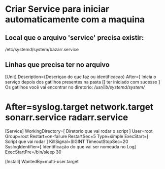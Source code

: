 # Criar Service para iniciar automaticamente com a maquina

## Local que o arquivo 'service' precisa existir:
/etc/systemd/system/bazarr.service


## Linhas que precisa ter no arquivo
[Unit]
Description={Descriçao do que faz ou identificacao}
After=[ Inicia o serviço depois dos gatilhos presentes na pasta [] ter iniciado com sucesso ]
Os gatilhos você vai encontrar no diretorio: */usr/lib/systemd/system/*

# After=syslog.target network.target sonarr.service radarr.service

[Service]
WorkingDirectory=[ Diretorio que vai rodar o script ]
User=root
Group=root
Restart=on-failure
RestartSec=5
Type=simple
ExecStart=[ Script que vai rodar ]
KillSignal=SIGINT
TimeoutStopSec=20
SyslogIdentifier=[ Identificação do que vai ser nomeada no Log]
ExecStartPre=/bin/sleep 30

[Install]
WantedBy=multi-user.target
